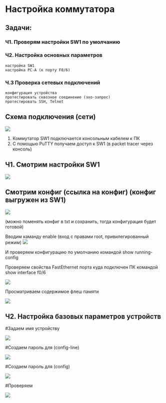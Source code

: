 
# Настройка коммутатора

## Задачи:
### Ч1. Проверям настройки SW1 по умолчанию
### Ч2. Настройка основных параметров
    настройка SW1
    настройка PC-A (к порту F0/6)
### Ч.3 Проверка сетевых подключений 
    конфигурация устройства
    протестировать сквозное соединение (эхо-запрос)
    протестировать SSH, Telnet

## Схема подключения (сети)

![](https://github.com/Grotemast/STUDIES/blob/main/DZ%201/DZ%201%20JPG/Screenshot_1.png)
   
   1. Коммутатор SW1 подключается консольным кабелем к ПК
   2. С помощью PuTTY получаем доступ к SW1 (в packet tracer через консоль)


## Ч1. Смотрим настройки SW1 

![](https://github.com/Grotemast/STUDIES/blob/main/DZ%201/DZ%201%20JPG/Screenshot_2.png)

## Смотрим конфиг (ссылка на конфиг) (конфиг выгружен из SW1)
[![](https://github.com/Grotemast/STUDIES/blob/main/DZ%201/DZ%201%20JPG/Screenshot_3.1.png)](https://github.com/Grotemast/STUDIES/blob/main/DZ%201/Config%201/Sw1_running-config.txt)

(можно поменять конфиг в txt и сохранить, тогда конфигурация будет готовой)




 Вводим каманду enable (вход с правами root, привилегированный режим)
![](https://github.com/Grotemast/STUDIES/blob/main/DZ%201/DZ%201%20JPG/Screenshot_4.png)

 И проверяем конфигурацию по умолчанию командой show running-config
 
 Проверяем свойства FastEthernet порта куда подключен ПК командой show interface f0/6

 ![](https://github.com/Grotemast/STUDIES/blob/main/DZ%201/DZ%201%20JPG/Screenshot_5.png)

Просматриваем содержимое флеш памяти

![](https://github.com/Grotemast/STUDIES/blob/main/DZ%201/DZ%201%20JPG/Screenshot_6.png)

## Ч2. Настройка базовых параметров устройств 

#Задаем имя устройству

![](https://github.com/Grotemast/STUDIES/blob/main/DZ%201/DZ%201%20JPG/Screenshot_8.png)

#Создаем пароль для (config-line) 

![](https://github.com/Grotemast/STUDIES/blob/main/DZ%201/DZ%201%20JPG/Screenshot_9.png)

#Создаем пароль для (config)

![](https://github.com/Grotemast/STUDIES/blob/main/DZ%201/DZ%201%20JPG/Screenshot_10.png)

#Проверяем

![](https://github.com/Grotemast/STUDIES/blob/main/DZ%201/DZ%201%20JPG/Screenshot_11.png)



